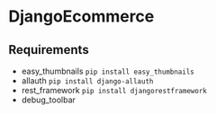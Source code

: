 # DjangoEcommerce

## Requirements
  + easy_thumbnails
  ```pip install easy_thumbnails```
  + allauth
  ```pip install django-allauth```
  + rest_framework
  ```pip install djangorestframework```
  + debug_toolbar
  ```pip install django-debug-toolbar
  
